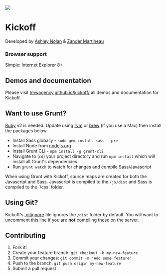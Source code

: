 ![](http://f.cl.ly/items/3d0o1O190m0U443I0B1I/Screen%20Shot%202013-10-07%20at%2022.05.42.png)

# Kickoff

Developed by [Ashley Nolan](https://github.com/dragongraphics) & [Zander Martineau](https://github.com/mrmartineau)

### Browser support
Simple: Internet Explorer 8+

## Demos and documentation
Please visit [tmwagency.github.io/kickoff/](http://tmwagency.github.io/kickoff/) all demos and documentation for Kickoff.

## Want to use Grunt?
[Ruby](https://www.ruby-lang.org/en/) v2 is needed. Update using [rvm](http://rvm.io/) or [brew](http://brew.sh) (if you use a Mac) then install the packages below

* Install Sass globally - `sudo gem install sass --pre`
* Install Node from [nodejs.org](http://nodejs.org/)
* Install Grunt CLI - `npm install -g grunt-cli`
* Navigate to (`cd`) your project directory and run `npm install` which will install all Grunt's dependencies
* Run `grunt watch` to watch for changes and compile Sass/Javascript

When using Grunt with Kickoff, source maps are created for both the Javascript and Sass. Javascript is compiled to the `/js/dist` and Sass is compiled to the '/css' folder.

## Using Git? 
Kickoff's [.gitignore](https://github.com/tmwagency/kickoff/blob/master/.gitignore#L30) file ignores the `/dist` folder by default. You will want to uncomment this line if you are **not** compiling these on the server.

## Contributing

1. Fork it!
2. Create your feature branch: `git checkout -b my-new-feature`
3. Commit your changes: `git commit -m 'Add some feature'`
4. Push to the branch: `git push origin my-new-feature`
5. Submit a pull request
